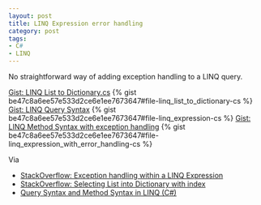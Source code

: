 ```yaml
---
layout: post
title: LINQ Expression error handling
category: post
tags:
- C#
- LINQ
---
```

No straightforward way of adding exception handling to a LINQ query.

<noscript>
  <a href="https://gist.github.com/be47c8a6ee57e533d2ce6e1ee7673647#file-linq_list_to_dictionary-cs">Gist: LINQ List to Dictionary.cs</a>
</noscript>
{% gist be47c8a6ee57e533d2ce6e1ee7673647#file-linq_list_to_dictionary-cs %}

<noscript>
  <a href="https://gist.github.com/be47c8a6ee57e533d2ce6e1ee7673647#file-linq_expression-cs">Gist: LINQ Query Syntax</a>
</noscript>
{% gist be47c8a6ee57e533d2ce6e1ee7673647#file-linq_expression-cs %}

<noscript>
  <a href="https://gist.github.com/be47c8a6ee57e533d2ce6e1ee7673647#file-linq_expression_with_error_handling-cs">Gist: LINQ Method Syntax with exception handling</a>
</noscript>
{% gist be47c8a6ee57e533d2ce6e1ee7673647#file-linq_expression_with_error_handling-cs %}

Via 

- [StackOverflow: Exception handling within a LINQ Expression](https://stackoverflow.com/questions/4322542/exception-handling-within-a-linq-expression)
- [StackOverflow: Selecting List<string> into Dictionary with index](https://stackoverflow.com/questions/39386251/selecting-liststring-into-dictionary-with-index)
- [Query Syntax and Method Syntax in LINQ (C#)](https://docs.microsoft.com/en-us/dotnet/csharp/programming-guide/concepts/linq/query-syntax-and-method-syntax-in-linq)
